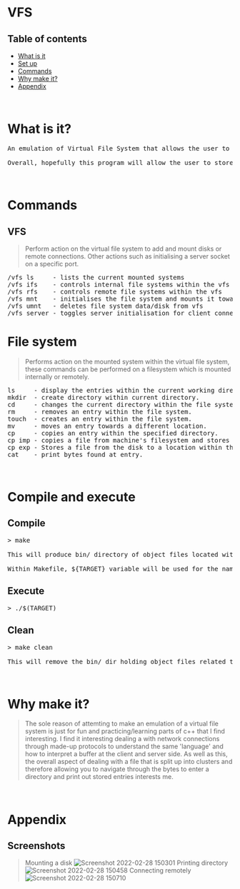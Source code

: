 # VFS
## Table of contents
* [What is it](#what-is-it)
* [Set up](#compile-and-execute)
* [Commands](#commands)
* [Why make it?](#what-is-it)
* [Appendix](#appendix)
<br />

# What is it?
<pre>
An emulation of Virtual File System that allows the user to create and mount Internal/Remote file systems. Disks that are mounted are stored within 'disks/' folder, written as binary in a FAT32 implementation with the use of a superblock, fat table and userspace which are separated by clusters. Defined szies of these segments are defined within 'config.h' and can be manipulated to the user's preference.

Overall, hopefully this program will allow the user to store folders/files within a binary disk and perform operations on them locally or remotely.
</pre>
<br />

# Commands
## VFS
> Perform action on the virtual file system to add and mount disks or remote connections. Other actions such as initialising a server socket on a specific port.
<pre>
/vfs ls     - lists the current mounted systems                          | -> /vfs ls
/vfs ifs    - controls internal file systems within the vfs              | -> /vfs ifs add/rm [DISK_NAME] [FS_TYPE]
/vfs rfs    - controls remote file systems within the vfs                | -> /vfs rfs add/rm [NAME] [IP] [PORT]
/vfs mnt    - initialises the file system and mounts it towards the vfs  | -> /vfs mnt [DISK_NAME]
/vfs umnt   - deletes file system data/disk from vfs                     | -> /vfs umnt
/vfs server - toggles server initialisation for client connection on local host on specified port the user to access control of the virtual file system.
</pre>

# File system
> Performs action on the mounted system within the virtual file system, these commands can be performed on a filesystem which is mounted internally or remotely.
<pre>
ls     - display the entries within the current working directory.
mkdir  - create directory within current directory.
cd     - changes the current directory within the file system.
rm     - removes an entry within the file system.
touch  - creates an entry within the file system.
mv     - moves an entry towards a different location.
cp     - copies an entry within the specified directory.
cp imp - copies a file from machine's filesystem and stores within a location of the mounted disk.
cp exp - Stores a file from the disk to a location within the machines filesystem.
cat    - print bytes found at entry.
</pre>
<br />

# Compile and execute
## Compile
<pre>
> make

This will produce bin/ directory of object files located within src/

Within Makefile, ${TARGET} variable will be used for the name for the executable, this can be changed.
</pre>

## Execute
<pre>
> ./$(TARGET)
</pre>

## Clean
<pre>
> make clean

This will remove the bin/ dir holding object files related to src/*.cpp. Along with $(TARGET).exe
</pre>
<br />

# Why make it?
> The sole reason of attemting to make an emulation of a virtual file system is just for fun and practicing/learning parts of c++ that I find interesting. I find it interesting dealing a with network connections through made-up protocols to understand the same 'language' and how to interpret a buffer at the client and server side. As well as this, the overall aspect of dealing with a file that is split up into clusters and therefore allowing you to navigate through the bytes to enter a directory and print out stored entries interests me.
<br />

# Appendix
## Screenshots
> Mounting a disk
![Screenshot 2022-02-28 150301](https://user-images.githubusercontent.com/64985419/156005986-81914db9-5ea7-45a7-8029-3d892768dca2.png)
> Printing directory
![Screenshot 2022-02-28 150458](https://user-images.githubusercontent.com/64985419/156006580-3b023b2e-18da-4c09-b3dd-be7edf894536.png)
> Connecting remotely
![Screenshot 2022-02-28 150710](https://user-images.githubusercontent.com/64985419/156006585-bc5ab25c-cb67-43fa-9612-85159a64eefe.png)
